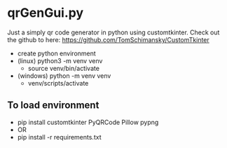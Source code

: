 # qrGenGui.py

Just a simply qr code generator in python using customtkinter.
Check out the github to here: https://github.com/TomSchimansky/CustomTkinter

- create python environment
- (linux) python3 -m venv venv
	- source venv/bin/activate
- (windows) python -m venv venv
	- venv/scripts/activate

## To load environment
- pip install customtkinter PyQRCode Pillow pypng
- OR
- pip install -r requirements.txt
